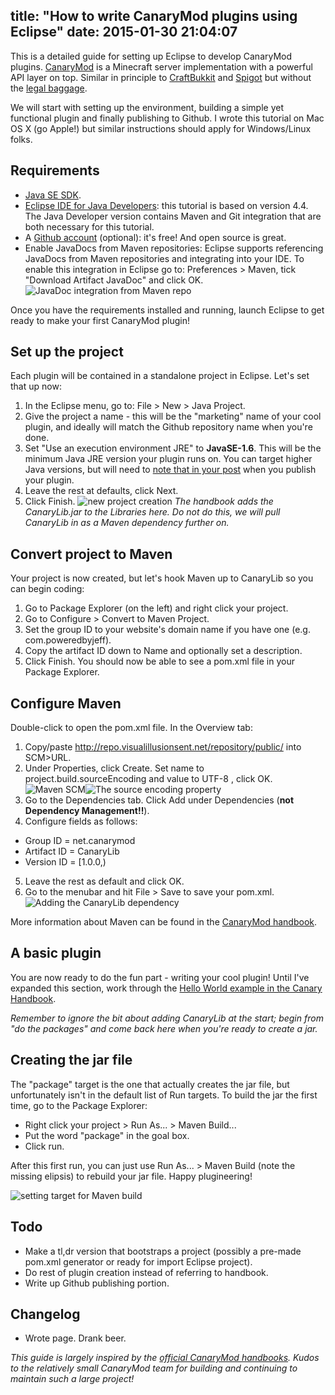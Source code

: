 title: "How to write CanaryMod plugins using Eclipse"
date: 2015-01-30 21:04:07
---
This is a detailed guide for setting up Eclipse to develop CanaryMod plugins. [CanaryMod](http://canarymod.net) is a Minecraft server implementation with a powerful API layer on top. Similar in principle to [CraftBukkit](http://bukkit.org/) and [Spigot](http://www.spigotmc.org/) but without the [legal baggage](http://dl.bukkit.org/dmca/notification.txt).

We will start with setting up the environment, building a simple yet functional plugin and finally publishing to Github. I wrote this tutorial on Mac OS X (go Apple!) but similar instructions should apply for Windows/Linux folks.

## Requirements
- [Java SE SDK](http://www.oracle.com/technetwork/articles/javase/index-jsp-138363.html).
- [Eclipse IDE for Java Developers](http://www.eclipse.org/downloads/): this tutorial is based on version 4.4. The Java Developer version contains Maven and Git integration that are both necessary for this tutorial.
- A [Github account](http://github.com) (optional): it's free! And open source is great.
- Enable JavaDocs from Maven repositories: Eclipse supports referencing JavaDocs from Maven repositories and integrating into your IDE. To enable this integration in Eclipse go to: Preferences > Maven, tick "Download Artifact JavaDoc" and click OK.
![JavaDoc integration from Maven repo](javadoc-example.png)

Once you have the requirements installed and running, launch Eclipse to get ready to make your first CanaryMod plugin!

## Set up the project
Each plugin will be contained in a standalone project in Eclipse. Let's set that up now:

1. In the Eclipse menu, go to: File > New > Java Project.
2. Give the project a name - this will be the "marketing" name of your cool plugin, and ideally will match the Github repository name when you're done.
3. Set "Use an execution environment JRE" to **JavaSE-1.6**. This will be the minimum Java JRE version your plugin runs on. You can target higher Java versions, but will need to [note that in your post](http://canarymod.net/forum/plugins-board/plugineer-requests/readme-before-making-request-3241) when you publish your plugin.
4. Leave the rest at defaults, click Next.
5. Click Finish.
![new project creation](newproject.png)
*The handbook adds the CanaryLib.jar to the Libraries here. Do not do this, we will pull CanaryLib in as a Maven dependency further on.*

## Convert project to Maven
Your project is now created, but let's hook Maven up to CanaryLib so you can begin coding:
1. Go to Package Explorer (on the left) and right click your project.
2. Go to Configure > Convert to Maven Project.
3. Set the group ID to your website's domain name if you have one (e.g. com.poweredbyjeff).
4. Copy the artifact ID down to Name and optionally set a description.
5. Click Finish. You should now be able to see a pom.xml file in your Package Explorer.

## Configure Maven
Double-click to open the pom.xml file. In the Overview tab:
1. Copy/paste http://repo.visualillusionsent.net/repository/public/ into SCM>URL.
2. Under Properties, click Create. Set name to project.build.sourceEncoding and value to UTF-8 , click OK.
![Maven SCM](maven-scm.png)![The source encoding property](maven-encoding.png)
3. Go to the Dependencies tab. Click Add under Dependencies (**not Dependency Management!!**).
4. Configure fields as follows:
  - Group ID = net.canarymod
  - Artifact ID = CanaryLib
  - Version ID = [1.0.0,)
5. Leave the rest as default and click OK.
6. Go to the menubar and hit File > Save to save your pom.xml.
![Adding the CanaryLib dependency](maven-dependency.png)

More information about Maven can be found in the [CanaryMod handbook](http://canarymod.net/books/canarymod-development/introduction-using-maven-canarymod).

## A basic plugin

You are now ready to do the fun part - writing your cool plugin! Until I've expanded this section, work through the [Hello World example in the Canary Handbook](http://canarymod.net/books/api-reference/creating-hello-world).

*Remember to ignore the bit about adding CanaryLib at the start; begin from "do the packages" and come back here when you're ready to create a jar.*

## Creating the jar file
The "package" target is the one that actually creates the jar file, but unfortunately isn't in the default list of Run targets. To build the jar the first time, go to the Package Explorer:
- Right click your project > Run As... > Maven Build...
- Put the word "package" in the goal box.
- Click run.

After this first run, you can just use Run As... > Maven Build (note the missing elipsis) to rebuild your jar file. Happy plugineering!

![setting target for Maven build](package-target.png)

## Todo
- Make a tl,dr version that bootstraps a project (possibly a pre-made pom.xml generator or ready for import Eclipse project).
- Do rest of plugin creation instead of referring to handbook.
- Write up Github publishing portion.

## Changelog
- Wrote page. Drank beer.

*This guide is largely inspired by the [official CanaryMod handbooks](http://canarymod.net/books/). Kudos to the relatively small CanaryMod team for building and continuing to maintain such a large project!*